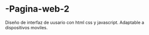 # -Pagina-web-2
Diseño de interfaz de uusario con html  css y javascript. 
Adaptable a dispositivos moviles.
